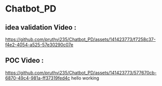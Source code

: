 # Chatbot_PD
## idea validation Video :

https://github.com/pruthvi235/Chatbot_PD/assets/141423773/f7258c37-f4e2-4054-a525-57e30290c07e

## POC Video :

https://github.com/pruthvi235/Chatbot_PD/assets/141423773/577670cb-6870-49c4-981a-ff37319fed4c
hello working
